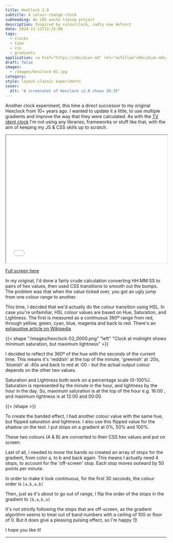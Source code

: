 ```yaml
---
title: HexClock 2.0
subtitle: A colour-change clock
subheading: An LRG waste timing project
description: Inspired by colourclock, sadly now defunct
date: 2024-11-11T12:22:00
tags:
  - clocks
  - time
  - css
  - gradients
application: <a href="https://obsidian.md" rel="nofollow">Obsidian.md</a>
draft: false
images:
  - /images/hexclock-02.jpg
category: 
style: layout-classic experiments
cover:
  alt: "A screenshot of Hexclock v2.0 shows 20:35"
---
```


Another clock experiment, this time a direct successor to my original Hexclock from 10+ years ago. I wanted to update it a little, to use multiple gradients and improve the way that they were calculated. As with the [TV ident clock](/colourful-clocks/tv-ident-clock-01) I'm not using any libraries, frameworks or stuff like that, with the aim of keeping my JS & CSS skills up to scratch.

<!--more-->

<iframe src="/clocks/hexclock/" width="100%
" height="400px"></iframe>

[Full screen here](/clocks/hexclock)

In my original, I'd done a fairly crude calculation converting HH:MM:SS to pairs of hex values, then used CSS transitions to smooth out the bumps. The problem was that when the value ticked over, you got an ugly jump from one colour range to another.

This time, I decided that we'd actually do the colour transition using HSL. In case you're unfamiliar, HSL colour values are based on Hue, Saturation, and Lightness. The first is measured as a continuous 360º range from red, through yellow, green, cyan, blue, magenta and back to red. There's an [exhaustive article on Wikipedia](https://en.wikipedia.org/wiki/HSL_and_HSV)

{{< shape "/images/hexclock-02_0000.png" "left" "Clock at midnight shows minimum saturation, but maximum lightness" >}}

I decided to reflect the 360º of the hue with the seconds of the current time. This means it's 'reddish' at the top of the minute, 'greenish' at :20s, 'blueish' at :40s and back to red at :00 - but the actual output colour depends on the other two values.

Saturation and Lightness both work on a percentage scale (0-100%). Saturation is represented by the minute in the hour, and lightness by the hour in the day. So, maximum saturation is at the top of the hour e.g. 16:00 , and maximum lightness is at 12:00 and 00:00.

{{< /shape >}}

To create the banded effect, I had another colour value with the same hue, but flipped saturation and lightness. I also use this flipped value for the shadow on the text. I put stops on a gradient at 0%, 50% and 100%.

These two colours (A & B) are converted to their CSS hex values and put on screen.

Last of all, I needed to _move_ the bands so created an array of stops for the gradient, from color a, to b and back again. This means I actually need 4 stops, to account for the 'off-screen' stop. Each stop moves outward by 50 points per minute.

In order to make it look continuous, for the first 30 seconds, the colour order is `[a,b,a,b]`

Then, just as it's about to go out of range, I flip the order of the stops in the gradient to `[b,a,b,a]`

It's not strictly following the stops that are off-screen, as the gradient algorithm seems to treat out of band numbers with a ceiling of 100 or floor of 0. But it does give a pleasing pulsing effect, so I'm happy 😙

I hope you like it!

---

